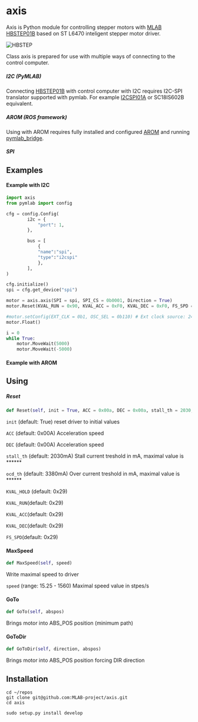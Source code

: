 # axis

Axis is Python module for controlling stepper motors with [MLAB](https://www.mlab.cz) [HBSTEP01B](https://github.com/MLAB-project/Modules/blob/master/H_Bridge/HBSTEP01B/DOC/HBSTEP01B.cs.pdf) based on ST L6470 inteligent stepper motor driver.

![HBSTEP](https://raw.githubusercontent.com/MLAB-project/Modules/master/H_Bridge/HBSTEP01B/DOC/SRC/img/HBSTEP01B_Top_Big.jpg)

Class axis is prepared for use with multiple ways of connecting to the control computer. 

##### I2C (PyMLAB)
Connecting [HBSTEP01B](https://github.com/MLAB-project/Modules/blob/master/H_Bridge/HBSTEP01B/DOC/HBSTEP01B.cs.pdf) with control computer with I2C requires I2C-SPI translator supported with pymlab. For example [I2CSPI01A](https://github.com/MLAB-project/Modules/blob/master/CommSerial/I2CSPI01A/DOC/I2CSPI01A.cs.pdf) or SC18IS602B equivalent. 

##### AROM (ROS framework)
Using with AROM requires fully installed and configured [AROM](http://wiki.mlab.cz/doku.php?id=cs:robozor:arom) and running [pymlab_bridge]().


##### SPI

## Examples

#### Example with I2C

```Python
import axis
from pymlab import config

cfg = config.Config(
        i2c = {
            "port": 1,
        },

        bus = [
            { 
            "name":"spi", 
            "type":"i2cspi"
            },
        ],
)

cfg.initialize()
spi = cfg.get_device("spi")

motor = axis.axis(SPI = spi, SPI_CS = 0b0001, Direction = True)
motor.Reset(KVAL_RUN = 0x90, KVAL_ACC = 0xF0, KVAL_DEC = 0xF0, FS_SPD = 0xFFFFFF)

#motor.setConfig(EXT_CLK = 0b1, OSC_SEL = 0b110) # Ext clock source: 24 MHz(Crystal/resonator driver disabled)
motor.Float()

i = 0
while True:
    motor.MoveWait(5000)
    motor.MoveWait(-5000)
```


#### Example with AROM


## Using

##### Reset

```Python
def Reset(self, init = True, ACC = 0x00a, DEC = 0x00a, stall_th = 2030, ocd_th = 3380, KVAL_HOLD = 0x29, KVAL_RUN = 0x29, KVAL_ACC = 0x29, KVAL_DEC = 0x29, FS_SPD = 0x027)
```

`init` (default: True) reset driver to initial values

`ACC` (default: 0x00A) Acceleration speed

`DEC` (default: 0x00A) Acceleration speed

`stall_th` (default: 2030mA) Stall current treshold in mA, maximal value is ******

`ocd_th` (default: 3380mA) Over current treshold in mA, maximal value is ******

`KVAL_HOLD` (default: 0x29) 

`KVAL_RUN`(default: 0x29) 

`KVAL_ACC`(default: 0x29) 

`KVAL_DEC`(default: 0x29) 

`FS_SPD`(default: 0x29) 

#### MaxSpeed
```Python
def MaxSpeed(self, speed)
```
Write maximal speed to driver

`speed` (range: 15.25 - 1560) Maximal speed value in stpes/s

#### GoTo
```Python
def GoTo(self, abspos)
```
Brings motor into ABS_POS position (minimum
path) 

#### GoToDir
```Python
def GoToDir(self, direction, abspos)
```
Brings motor into ABS_POS position forcing DIR
direction

## Installation

```
cd ~/repos
git clone git@github.com:MLAB-project/axis.git
cd axis
```
```
sudo setup.py install develop
```
